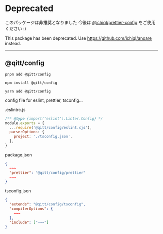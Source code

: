 # Deprecated

このパッケージは非推奨となりました
今後は [@ichiql/prettier-config](https://github.com/ichiql/prettier-config) をご使用ください :)

This package has been deprecated.
Use https://github.com/ichiql/anoare instead.

---

## @qitt/config

```shell
pnpm add @qitt/config
```

```shell
npm install @qitt/config
```

```shell
yarn add @qitt/config
```

config file for eslint, prettier, tsconfig...

.eslintrc.js

```js:.eslintrc.js
/** @type {import('eslint').Linter.Config} */
module.exports = {
  ...require('@qitt/config/eslint.cjs'),
  parserOptions: {
    project: './tsconfig.json',
  },
}
```

package.json

```json:package.json
{
  ~~~
  "prettier": "@qitt/config/prettier"
  ~~~
}
```

tsconfig.json

```json:tsconfig.json
{
  "extends": "@qitt/config/tsconfig",
  "compilerOptions": {
    ~~~
  },
  "include": ["~~~"]
}
```